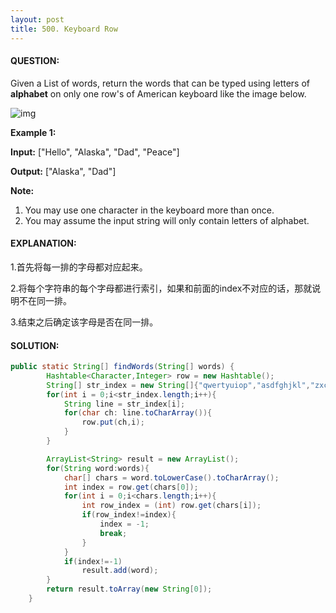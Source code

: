 ```yaml
---
layout: post
title: 500. Keyboard Row
---
```


#### QUESTION:

Given a List of words, return the words that can be typed using letters of **alphabet** on only one row's of American keyboard like the image below.

![img](https://leetcode.com/static/images/problemset/keyboard.png)

**Example 1:**

**Input:** ["Hello", "Alaska", "Dad", "Peace"]

**Output:** ["Alaska", "Dad"]

**Note:**

1. You may use one character in the keyboard more than once.
2. You may assume the input string will only contain letters of alphabet.

#### EXPLANATION:

1.首先将每一排的字母都对应起来。

2.将每个字符串的每个字母都进行索引，如果和前面的index不对应的话，那就说明不在同一排。

3.结束之后确定该字母是否在同一排。

#### SOLUTION:

```java
public static String[] findWords(String[] words) {
        Hashtable<Character,Integer> row = new Hashtable();
        String[] str_index = new String[]{"qwertyuiop","asdfghjkl","zxcvbnm"};
        for(int i = 0;i<str_index.length;i++){
            String line = str_index[i];
            for(char ch: line.toCharArray()){
                row.put(ch,i);
            }
        }

        ArrayList<String> result = new ArrayList();
        for(String word:words){
            char[] chars = word.toLowerCase().toCharArray();
            int index = row.get(chars[0]);
            for(int i = 0;i<chars.length;i++){
                int row_index = (int) row.get(chars[i]);
                if(row_index!=index){
                    index = -1;
                    break;
                }
            }
            if(index!=-1)
                result.add(word);
        }
        return result.toArray(new String[0]);
    }
```


